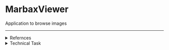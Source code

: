 # MarbaxViewer
Application to browse images  

---

<details><summary> Refernces  </summary><p>

https://github.com/Viki4Tech/MaterialDesign - additional controls added from

</p></details>

<details><summary> Technical Task  </summary><p>

### Создать приложение «Галерея изображений».
  **Основная задача приложения:**
  - [x] предоставить пользователю функциональность для отображения графических файлов различных форматов.  
 
  **Интерфейс приложения должен предоставлять такие возможности:**
  - [x] отображение файловой структуры;
    - [x] общая структура доступных файлов
    - [ ] отображение в дереве только директорий содержащих графические файлы
  - [x] если пользователь заходит в каталог с графическими изображениями, они должны отображаться в виде превью (в качестве примера можно взять механизм работы проводника); 
  - [x] если пользователь кликает по файлу, он отображается на весь экран. При этом необходимо предусмотреть навигацию вперед-назад по текущей папке с изображениями; 
  - [ ] копирование, удаление, вставка, перенос графических файлов; 
    - [x] копирование
    - [x] вставка
    - [ ] удаление
    - [ ] перенос
  - [ ] приложение должно поддерживать механизм Drag-and-Drop; 
  - [ ] присвоение тегов папке с графическими файлам, конкретному файлу; 
  - [ ] поиск графических файлов (имя файла, расширение, размер, дата создания, теги и т. д.); 
    - [ ] имя файла
    - [ ] расширение
    - [ ] размер
    - [ ] дата создания
    - [ ] теги
  - [ ] история поиска сохраняется, и у пользователя есть возможность ее просмотреть; 
    - [ ] сохранение
    - [ ] просмотр
  - [ ] конвертация файла в другой графический формат; 
  - [ ] сохранение настроек приложения. Выбор настроек остается за вами.

</p></details>

